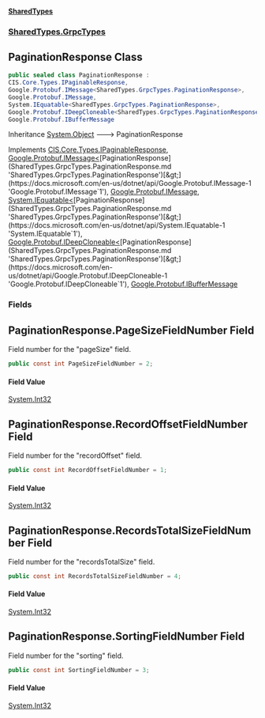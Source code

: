 #### [SharedTypes](index.md 'index')
### [SharedTypes.GrpcTypes](SharedTypes.GrpcTypes.md 'SharedTypes.GrpcTypes')

## PaginationResponse Class

```csharp
public sealed class PaginationResponse :
CIS.Core.Types.IPaginableResponse,
Google.Protobuf.IMessage<SharedTypes.GrpcTypes.PaginationResponse>,
Google.Protobuf.IMessage,
System.IEquatable<SharedTypes.GrpcTypes.PaginationResponse>,
Google.Protobuf.IDeepCloneable<SharedTypes.GrpcTypes.PaginationResponse>,
Google.Protobuf.IBufferMessage
```

Inheritance [System.Object](https://docs.microsoft.com/en-us/dotnet/api/System.Object 'System.Object') &#129106; PaginationResponse

Implements [CIS.Core.Types.IPaginableResponse](https://docs.microsoft.com/en-us/dotnet/api/CIS.Core.Types.IPaginableResponse 'CIS.Core.Types.IPaginableResponse'), [Google.Protobuf.IMessage&lt;](https://docs.microsoft.com/en-us/dotnet/api/Google.Protobuf.IMessage-1 'Google.Protobuf.IMessage`1')[PaginationResponse](SharedTypes.GrpcTypes.PaginationResponse.md 'SharedTypes.GrpcTypes.PaginationResponse')[&gt;](https://docs.microsoft.com/en-us/dotnet/api/Google.Protobuf.IMessage-1 'Google.Protobuf.IMessage`1'), [Google.Protobuf.IMessage](https://docs.microsoft.com/en-us/dotnet/api/Google.Protobuf.IMessage 'Google.Protobuf.IMessage'), [System.IEquatable&lt;](https://docs.microsoft.com/en-us/dotnet/api/System.IEquatable-1 'System.IEquatable`1')[PaginationResponse](SharedTypes.GrpcTypes.PaginationResponse.md 'SharedTypes.GrpcTypes.PaginationResponse')[&gt;](https://docs.microsoft.com/en-us/dotnet/api/System.IEquatable-1 'System.IEquatable`1'), [Google.Protobuf.IDeepCloneable&lt;](https://docs.microsoft.com/en-us/dotnet/api/Google.Protobuf.IDeepCloneable-1 'Google.Protobuf.IDeepCloneable`1')[PaginationResponse](SharedTypes.GrpcTypes.PaginationResponse.md 'SharedTypes.GrpcTypes.PaginationResponse')[&gt;](https://docs.microsoft.com/en-us/dotnet/api/Google.Protobuf.IDeepCloneable-1 'Google.Protobuf.IDeepCloneable`1'), [Google.Protobuf.IBufferMessage](https://docs.microsoft.com/en-us/dotnet/api/Google.Protobuf.IBufferMessage 'Google.Protobuf.IBufferMessage')
### Fields

<a name='SharedTypes.GrpcTypes.PaginationResponse.PageSizeFieldNumber'></a>

## PaginationResponse.PageSizeFieldNumber Field

Field number for the "pageSize" field.

```csharp
public const int PageSizeFieldNumber = 2;
```

#### Field Value
[System.Int32](https://docs.microsoft.com/en-us/dotnet/api/System.Int32 'System.Int32')

<a name='SharedTypes.GrpcTypes.PaginationResponse.RecordOffsetFieldNumber'></a>

## PaginationResponse.RecordOffsetFieldNumber Field

Field number for the "recordOffset" field.

```csharp
public const int RecordOffsetFieldNumber = 1;
```

#### Field Value
[System.Int32](https://docs.microsoft.com/en-us/dotnet/api/System.Int32 'System.Int32')

<a name='SharedTypes.GrpcTypes.PaginationResponse.RecordsTotalSizeFieldNumber'></a>

## PaginationResponse.RecordsTotalSizeFieldNumber Field

Field number for the "recordsTotalSize" field.

```csharp
public const int RecordsTotalSizeFieldNumber = 4;
```

#### Field Value
[System.Int32](https://docs.microsoft.com/en-us/dotnet/api/System.Int32 'System.Int32')

<a name='SharedTypes.GrpcTypes.PaginationResponse.SortingFieldNumber'></a>

## PaginationResponse.SortingFieldNumber Field

Field number for the "sorting" field.

```csharp
public const int SortingFieldNumber = 3;
```

#### Field Value
[System.Int32](https://docs.microsoft.com/en-us/dotnet/api/System.Int32 'System.Int32')